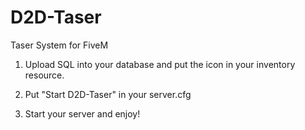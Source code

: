 # D2D-Taser
Taser System for FiveM

1) Upload SQL into your database and put the icon in your inventory resource.

2) Put "Start D2D-Taser" in your server.cfg

3) Start your server and enjoy!
